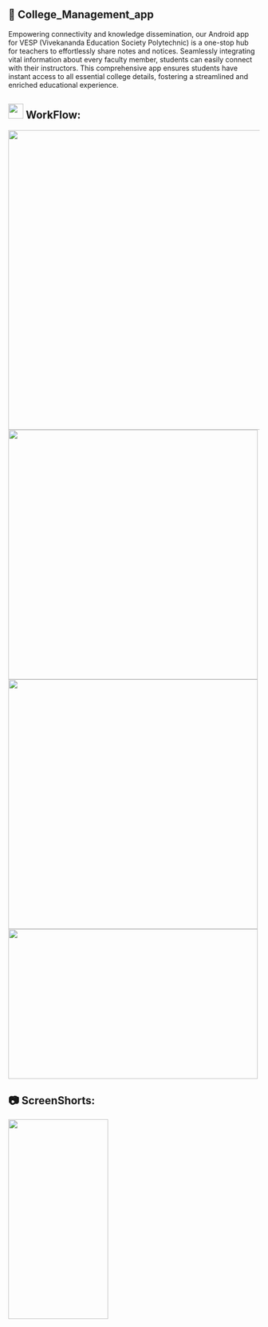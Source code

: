 ## 📢 College_Management_app

Empowering connectivity and knowledge dissemination, our Android app for VESP (Vivekananda Education Society Polytechnic) is a one-stop hub for teachers to effortlessly share notes and notices. Seamlessly integrating vital information about every faculty member, students can easily connect with their instructors. This comprehensive app ensures students have instant access to all essential college details, fostering a streamlined and enriched educational experience.

## <img width="30" height="30" src="https://github.com/Dhruvnet/College_Management_app/assets/123584784/69ddeff5-bd16-4947-a83c-7bdc141b125d"> WorkFlow:
<img width=auto height="600" src="https://github.com/Dhruvnet/College_Management_app/assets/123584784/8e209f90-7c37-4c51-8a7f-475aa61d130b">
<img width="500" height="500" src="https://github.com/Dhruvnet/College_Management_app/assets/123584784/e929b09e-fdf6-4515-b04d-0db8599773e8">
<img width="500" height="500" src="https://github.com/Dhruvnet/College_Management_app/assets/123584784/051bd141-6f09-4f94-bac3-bbc50fde8d4e">
<img width="500" height="300" src="https://github.com/Dhruvnet/College_Management_app/assets/123584784/a2131704-b467-44f3-9846-08eceeeb7df5">

## 📷 ScreenShorts:

<img width="200" height="400" src="https://github.com/Dhruvnet/College_Management_app/assets/123584784/c69797b7-32d1-4328-a0fd-19e266bbab3c"> 

